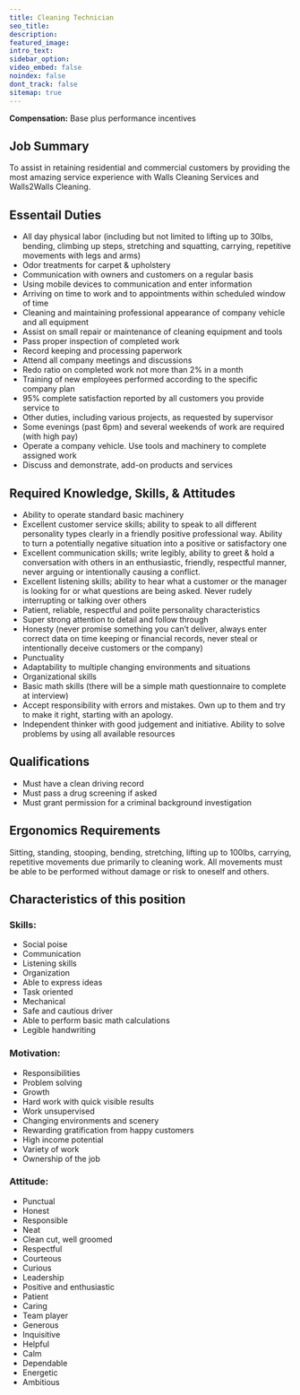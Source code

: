 ```yaml
---
title: Cleaning Technician
seo_title:
description:
featured_image:
intro_text:
sidebar_option:
video_embed: false
noindex: false
dont_track: false
sitemap: true
---
```


**Compensation:** Base plus performance incentives

## Job Summary

To assist in retaining residential and commercial customers by providing the most amazing service experience with Walls Cleaning Services and Walls2Walls Cleaning.


## Essentail Duties

- All day physical labor (including but not limited to lifting up to 30lbs, bending, climbing up steps, stretching and squatting, carrying, repetitive movements with legs and arms)
- Odor treatments for carpet & upholstery
- Communication with owners and customers on a regular basis
- Using mobile devices to communication and enter information
- Arriving on time to work and to appointments within scheduled window of time
- Cleaning and maintaining professional appearance of company vehicle and all equipment
- Assist on small repair or maintenance of cleaning equipment and tools
- Pass proper inspection of completed work
- Record keeping and processing paperwork
- Attend all company meetings and discussions
- Redo ratio on completed work not more than 2% in a month
- Training of new employees performed according to the specific company plan
- 95% complete satisfaction reported by all customers you provide service to
- Other duties, including various projects, as requested by supervisor
- Some evenings (past 6pm) and several weekends of work are required (with high pay)
- Operate a company vehicle. Use tools and machinery to complete assigned work
- Discuss and demonstrate, add-on products and services

## Required Knowledge, Skills, & Attitudes

- Ability to operate standard basic machinery
- Excellent customer service skills; ability to speak to all different personality types clearly in a friendly positive professional way. Ability to turn a potentially negative situation into a positive or
satisfactory one
- Excellent communication skills; write legibly, ability to greet & hold a conversation with others in an enthusiastic, friendly, respectful manner, never arguing or intentionally causing a conflict.
- Excellent listening skills; ability to hear what a customer or the manager is looking for or what questions are being asked. Never rudely interrupting or talking over others
- Patient, reliable, respectful and polite personality characteristics
- Super strong attention to detail and follow through
- Honesty (never promise something you can’t deliver, always enter correct data on time keeping or financial records, never steal or intentionally deceive customers or the company)
- Punctuality
- Adaptability to multiple changing environments and situations
- Organizational skills
- Basic math skills (there will be a simple math questionnaire to complete at interview)
- Accept responsibility with errors and mistakes. Own up to them and try to make it right, starting with an apology.
- Independent thinker with good judgement and initiative. Ability to solve problems by using all available resources

## Qualifications
- Must have a clean driving record
- Must pass a drug screening if asked
- Must grant permission for a criminal background investigation

## Ergonomics Requirements

Sitting, standing, stooping, bending, stretching, lifting up to 100lbs, carrying, repetitive movements due primarily to cleaning work. All movements must be able to be performed without damage or risk to oneself and others.

## Characteristics of this position

### Skills:
- Social poise
- Communication
- Listening skills
- Organization
- Able to express ideas
- Task oriented
- Mechanical
- Safe and cautious driver
- Able to perform basic math calculations
- Legible handwriting

### Motivation:
- Responsibilities
- Problem solving
- Growth
- Hard work with quick visible results
- Work unsupervised
- Changing environments and scenery
- Rewarding gratification from happy customers
- High income potential
- Variety of work
- Ownership of the job

### Attitude:
- Punctual
- Honest
- Responsible
- Neat
- Clean cut, well groomed
- Respectful
- Courteous
- Curious
- Leadership
- Positive and enthusiastic
- Patient
- Caring
- Team player
- Generous
- Inquisitive
- Helpful
- Calm
- Dependable
- Energetic
- Ambitious
